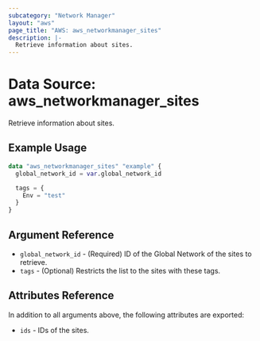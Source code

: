 ```yaml
---
subcategory: "Network Manager"
layout: "aws"
page_title: "AWS: aws_networkmanager_sites"
description: |-
  Retrieve information about sites.
---
```


# Data Source: aws_networkmanager_sites

Retrieve information about sites.

## Example Usage

```terraform
data "aws_networkmanager_sites" "example" {
  global_network_id = var.global_network_id

  tags = {
    Env = "test"
  }
}
```

## Argument Reference

* `global_network_id` - (Required) ID of the Global Network of the sites to retrieve.
* `tags` - (Optional) Restricts the list to the sites with these tags.

## Attributes Reference

In addition to all arguments above, the following attributes are exported:

* `ids` - IDs of the sites.
